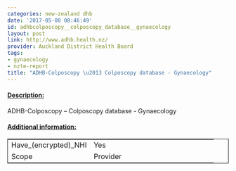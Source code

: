 ```yaml
---
categories: new-zealand dhb
date: '2017-05-08 08:46:49'
id: adhbcolposcopy__colposcopy_database__gynaecology
layout: post
link: http://www.adhb.health.nz/
provider: Auckland District Health Board
tags:
- gynaecology
- nzte-report
title: "ADHB-Colposcopy \u2013 Colposcopy database - Gynaecology"
---
```



 <h4> <u>Description:</u> </h4>
ADHB-Colposcopy – Colposcopy database - Gynaecology
 <h4> <u>Additional information:</u> </h4>
 <table style="border: 1px solid">
 <tr> <td width="40%">Have_(encrypted)_NHI</td> <td>Yes</td> </tr>
 <tr> <td width="40%">Scope</td> <td>Provider</td> </tr>
 </table>